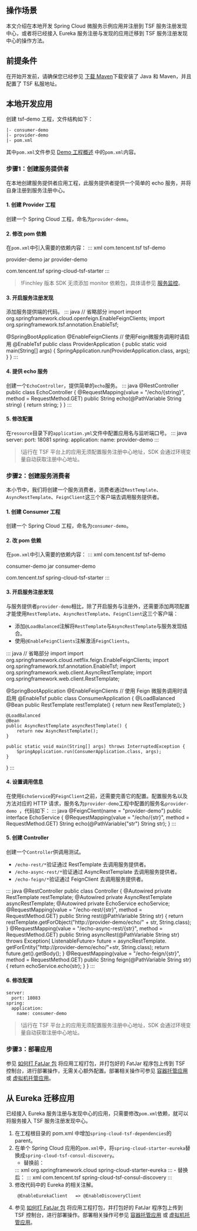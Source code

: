 ## 操作场景

本文介绍在本地开发 Spring Cloud 微服务示例应用并注册到 TSF 服务注册发现中心，或者将已经接入 Eureka 服务注册与发现的应用迁移到 TSF 服务注册发现中心的操作方法。

## 前提条件

在开始开发前，请确保您已经参见 [下载 Maven](https://cloud.tencent.com/document/product/649/20231)下载安装了 Java 和 Maven，并且配置了 TSF 私服地址。

## 本地开发应用

创建 tsf-demo 工程，文件结构如下：

```
|- consumer-demo
|- provider-demo
|- pom.xml
```

其中`pom.xml`文件参见 [Demo 工程概述](https://cloud.tencent.com/document/product/649/20261) 中的`pom.xml`内容。

### 步骤1：创建服务提供者

在本地创建服务提供者应用工程，此服务提供者提供一个简单的 echo 服务，并将自身注册到服务注册中心。

#### 1. 创建 Provider 工程

创建一个 Spring Cloud 工程，命名为`provider-demo`。

#### 2. 修改 pom 依赖

在`pom.xml`中引入需要的依赖内容：
<dx-codeblock>
:::  xml
<parent>
    <groupId>com.tencent.tsf</groupId>
    <artifactId>tsf-demo</artifactId>
    <version><!-- 关联 parent version 属性--></version>
</parent>

<artifactId>provider-demo</artifactId>
<packaging>jar</packaging>
<name>provider-demo</name>

<dependencies>
	<dependency>
			<groupId>com.tencent.tsf</groupId>
			<artifactId>spring-cloud-tsf-starter</artifactId>
	</dependency>    
</dependencies>
:::
</dx-codeblock>


> !Finchley 版本 SDK 无须添加 monitor 依赖包，具体请参见 [服务监控](https://cloud.tencent.com/document/product/649/34294)。

#### 3. 开启服务注册发现

添加服务提供端的代码。
<dx-codeblock>
:::  java
// 省略部分 import
import org.springframework.cloud.openfeign.EnableFeignClients;
import org.springframework.tsf.annotation.EnableTsf;
 
@SpringBootApplication
@EnableFeignClients // 使用Feign微服务调用时请启用
@EnableTsf
public class ProviderApplication {
    public static void main(String[] args) {
        SpringApplication.run(ProviderApplication.class, args);
    }
}
:::
</dx-codeblock>


#### 4. 提供 echo 服务

创建一个`EchoController`，提供简单的`echo`服务。
<dx-codeblock>
:::  java
 @RestController
 public class EchoController {
     @RequestMapping(value = "/echo/{string}", method = RequestMethod.GET)
     public String echo(@PathVariable String string) {
         return string;
     }
 }
:::
</dx-codeblock>


#### 5. 修改配置

在`resource`目录下的`application.yml`文件中配置应用名与监听端口号。
<dx-codeblock>
:::  java
server:
  port: 18081
spring:
  application:
    name: provider-demo
:::
</dx-codeblock>


> !运行在 TSF 平台上的应用无须配置服务注册中心地址，SDK 会通过环境变量自动获取注册中心地址。

### 步骤2：创建服务消费者

本小节中，我们将创建一个服务消费者，消费者通过`RestTemplate`、`AsyncRestTemplate`、`FeignClient`这三个客户端去调用服务提供者。

#### 1. 创建 Consumer 工程

创建一个 Spring Cloud 工程，命名为`consumer-demo`。

#### 2. 改 pom 依赖

在`pom.xml`中引入需要的依赖内容：
<dx-codeblock>
:::  xml
<parent>
    <groupId>com.tencent.tsf</groupId>
    <artifactId>tsf-demo</artifactId>
    <version><!-- 关联 parent version 属性--></version>
</parent>

<artifactId>consumer-demo</artifactId>
<packaging>jar</packaging>
<name>consumer-demo</name>

<dependencies>
	<dependency>
			<groupId>com.tencent.tsf</groupId>
			<artifactId>spring-cloud-tsf-starter</artifactId>
	</dependency>    
</dependencies>
:::
</dx-codeblock>


#### 3. 开启服务注册发现

与服务提供者`provider-demo`相比，除了开启服务与注册外，还需要添加两项配置才能使用`RestTemplate`、`AsyncRestTemplate`、`FeignClient`这三个客户端：

- 添加`@LoadBalanced`注解将`RestTemplate`与`AsyncRestTemplate`与服务发现结合。
- 使用`@EnableFeignClients`注解激活`FeignClients`。


<dx-codeblock>
:::  java
// 省略部分 import
import org.springframework.cloud.netflix.feign.EnableFeignClients;
import org.springframework.tsf.annotation.EnableTsf;
import org.springframework.web.client.AsyncRestTemplate;
import org.springframework.web.client.RestTemplate;

@SpringBootApplication
@EnableFeignClients // 使用 Feign 微服务调用时请启用
@EnableTsf
public class ConsumerApplication {
    @LoadBalanced
    @Bean
    public RestTemplate restTemplate() {
        return new RestTemplate();
    }

    @LoadBalanced
    @Bean
    public AsyncRestTemplate asyncRestTemplate() {
        return new AsyncRestTemplate();
    }

    public static void main(String[] args) throws InterruptedException {
        SpringApplication.run(ConsumerApplication.class, args);
    }
}
:::
</dx-codeblock>


#### 4. 设置调用信息

在使用`EchoService`的`FeignClient`之前，还需要完善它的配置。配置服务名以及方法对应的 HTTP 请求，服务名为`provider-demo`工程中配置的服务名`provider-demo `，代码如下：
<dx-codeblock>
:::  java
 @FeignClient(name = "provider-demo")
 public interface EchoService {
     @RequestMapping(value = "/echo/{str}", method = RequestMethod.GET)
     String echo(@PathVariable("str") String str);
 }
:::
</dx-codeblock>



#### 5. 创建 Controller

创建一个`Controller`供调用测试。

- `/echo-rest/*`验证通过 RestTemplate 去调用服务提供者。
- `/echo-async-rest/*`验证通过 AsyncRestTemplate 去调用服务提供者。
- `/echo-feign/*`验证通过 FeignClient 去调用服务提供者。

<dx-codeblock>
:::  java
@RestController
public class Controller {
   @Autowired
   private RestTemplate restTemplate;
   @Autowired
   private AsyncRestTemplate asyncRestTemplate;
   @Autowired
   private  EchoService echoService;
   @RequestMapping(value = "/echo-rest/{str}", method = RequestMethod.GET)
   public String rest(@PathVariable String str) {
       return restTemplate.getForObject("http://provider-demo/echo/" + str, String.class);
   }
   @RequestMapping(value = "/echo-async-rest/{str}", method = RequestMethod.GET)
   public String asyncRest(@PathVariable String str) throws Exception{
       ListenableFuture<ResponseEntity<String>> future = asyncRestTemplate.
               getForEntity("http://provider-demo/echo/"+str, String.class);
       return future.get().getBody();
   }
   @RequestMapping(value = "/echo-feign/{str}", method = RequestMethod.GET)
   public String feign(@PathVariable String str) {
       return echoService.echo(str);
   }
}
:::
</dx-codeblock>


#### 6. 修改配置

```
server:
  port: 18083
spring:
  application:
    name: consumer-demo
```

>!运行在 TSF 平台上的应用无须配置服务注册中心地址，SDK 会通过环境变量自动获取注册中心地址。


### 步骤3：部署应用

参见 [如何打 FatJar 包](https://cloud.tencent.com/document/product/649/16934) 将应用工程打包，并打包好的 FatJar 程序包上传到 TSF 控制台，进行部署操作，无需关心额外配置。部署相关操作可参见 [容器托管应用](https://cloud.tencent.com/document/product/649/73931) 或 [虚拟机托管应用](https://cloud.tencent.com/document/product/649/73933)。 

## 从 Eureka 迁移应用

已经接入 Eureka 服务注册与发现中心的应用，只需要修改`pom.xml`依赖，就可以将服务接入 TSF 服务注册发现中心。

1. 在工程根目录的 pom.xml 中增加`spring-cloud-tsf-dependencies`的 parent。
2. 在单个 Spring Cloud 应用的`pom.xml`中，将`spring-cloud-starter-eureka`替换成`spring-cloud-tsf-consul-discovery`。
   - 替换前：  
   <dx-codeblock>
   :::  xml
    <dependency>
		<groupId>org.springframework.cloud</groupId>
		<artifactId>spring-cloud-starter-eureka</artifactId>
    </dependency>
   :::
   </dx-codeblock>
   - 替换后：   
   <dx-codeblock>
   :::  xml
   <dependency>
	<groupId>com.tencent.tsf</groupId>
	<artifactId>spring-cloud-tsf-consul-discovery</artifactId>
   </dependency>
   <!-- consul SDK 依赖的版本控制参见 Demo 或之前 pom 说明-->
   :::
   </dx-codeblock>
3. 修改代码中的 Eureka 的相关注解。
   ```
    @EnableEurekaClient   => @EnableDiscoveryClient
   ```
4. 参见 [如何打 FatJar 包](https://cloud.tencent.com/document/product/649/16934) 将应用工程打包，并打包好的 FatJar 程序包上传到 TSF 控制台，进行部署操作。部署相关操作可参见 [容器托管应用](https://cloud.tencent.com/document/product/649/73931) 或 [虚拟机托管应用](https://cloud.tencent.com/document/product/649/73933)。 
